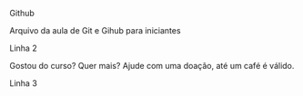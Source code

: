 Github

Arquivo da aula de Git e Gihub para iniciantes

Linha 2


Gostou do curso? Quer mais? Ajude com uma doação, até um café é válido.

Linha 3
